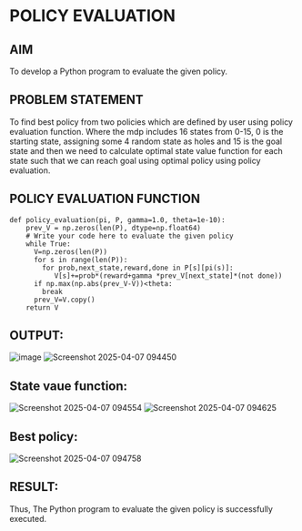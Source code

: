 # POLICY EVALUATION

## AIM
To develop a Python program to evaluate the given policy.
## PROBLEM STATEMENT
To find best policy from two policies which are defined by user using policy evaluation function. Where the mdp includes 16 states from 0-15, 0 is the starting state, assigning some 4 random state as holes and 15 is the goal state and then we need to calculate optimal state value function for each state such that we can reach goal using optimal policy using policy evaluation.
## POLICY EVALUATION FUNCTION
```
def policy_evaluation(pi, P, gamma=1.0, theta=1e-10):
    prev_V = np.zeros(len(P), dtype=np.float64)
    # Write your code here to evaluate the given policy
    while True:
      V=np.zeros(len(P))
      for s in range(len(P)):
        for prob,next_state,reward,done in P[s][pi(s)]:
           V[s]+=prob*(reward+gamma *prev_V[next_state]*(not done))
      if np.max(np.abs(prev_V-V))<theta:
        break
      prev_V=V.copy()
    return V
```
## OUTPUT:
![image](https://github.com/user-attachments/assets/7d20c191-9faa-42a7-87df-279e52bcb568)
![Screenshot 2025-04-07 094450](https://github.com/user-attachments/assets/5c3c5d81-36a6-482e-9042-15da5057480c)
## State vaue function:
![Screenshot 2025-04-07 094554](https://github.com/user-attachments/assets/f101f789-495c-452f-b5d6-d5d4791df51e)
![Screenshot 2025-04-07 094625](https://github.com/user-attachments/assets/193cc5db-37e3-402a-9ccd-2fd599cc3631)

## Best policy:
![Screenshot 2025-04-07 094758](https://github.com/user-attachments/assets/9d318176-11dd-4385-b605-8e7ba25d0f9c)


## RESULT:

Thus, The Python program to evaluate the given policy is successfully executed.

